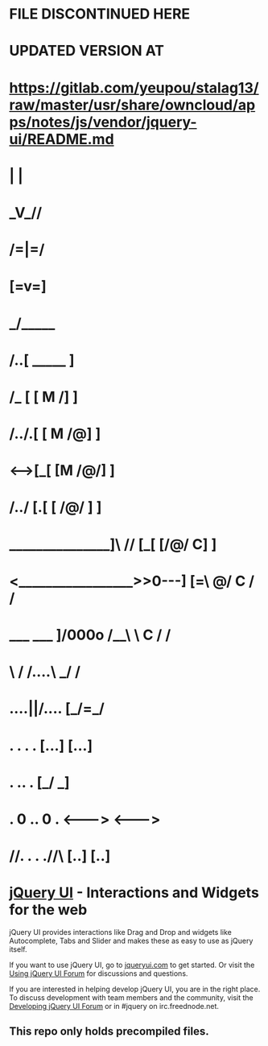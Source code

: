 #
# FILE DISCONTINUED HERE
# UPDATED VERSION AT
#         https://gitlab.com/yeupou/stalag13/raw/master/usr/share/owncloud/apps/notes/js/vendor/jquery-ui/README.md
#
#                                 |     |
#                                 \_V_//
#                                 \/=|=\/
#                                  [=v=]
#                                __\___/_____
#                               /..[  _____  ]
#                              /_  [ [  M /] ]
#                             /../.[ [ M /@] ]
#                            <-->[_[ [M /@/] ]
#                           /../ [.[ [ /@/ ] ]
#      _________________]\ /__/  [_[ [/@/ C] ]
#     <_________________>>0---]  [=\ \@/ C / /
#        ___      ___   ]/000o   /__\ \ C / /
#           \    /              /....\ \_/ /
#        ....\||/....           [___/=\___/
#       .    .  .    .          [...] [...]
#      .      ..      .         [___/ \___]
#      .    0 .. 0    .         <---> <--->
#   /\/\.    .  .    ./\/\      [..]   [..]
#
[jQuery UI](http://jqueryui.com/) - Interactions and Widgets for the web
================================

jQuery UI provides interactions like Drag and Drop and widgets like Autocomplete, Tabs and Slider and makes these as easy to use as jQuery itself.

If you want to use jQuery UI, go to [jqueryui.com](http://jqueryui.com) to get started. Or visit the [Using jQuery UI Forum](http://forum.jquery.com/using-jquery-ui) for discussions and questions.

If you are interested in helping develop jQuery UI, you are in the right place.
To discuss development with team members and the community, visit the [Developing jQuery UI Forum](http://forum.jquery.com/developing-jquery-ui) or in #jquery on irc.freednode.net.

## This repo only holds precompiled files.
